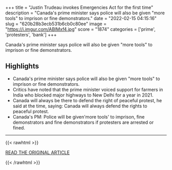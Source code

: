 +++
title = "Justin Trudeau invokes Emergencies Act for the first time"
description = "Canada's prime minister says police will also be given \"more tools\" to imprison or fine demonstrators."
date = "2022-02-15 04:15:16"
slug = "620b28b3ecb531b6cb0c80ee"
image = "https://i.imgur.com/ABlMxf4.jpg"
score = "1874"
categories = ['prime', 'protesters', 'bank']
+++

Canada's prime minister says police will also be given \"more tools\" to imprison or fine demonstrators.

## Highlights

- Canada's prime minister says police will also be given "more tools" to imprison or fine demonstrators.
- Critics have noted that the prime minister voiced support for farmers in India who blocked major highways to New Delhi for a year in 2021.
- Canada will always be there to defend the right of peaceful protest, he said at the time, saying: Canada will always defend the rights to peaceful protest.
- Canada's PM: Police will be given'more tools' to imprison, fine demonstrators and fine demonstrators if protesters are arrested or fined.

---

{{< rawhtml >}}
  <p class="article-category">
    <a target="_blank" href="https://www.bbc.com/news/world-us-canada-60383385">READ THE ORIGINAL ARTICLE</a>
  </p>
{{< /rawhtml >}}
